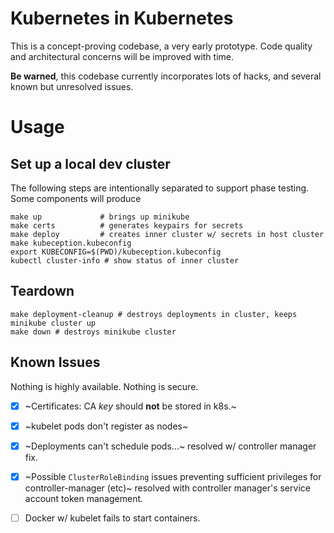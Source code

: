# Kubernetes in Kubernetes

This is a concept-proving codebase, a very early prototype. 
Code quality and architectural concerns will be improved with time.

**Be warned**, this codebase currently incorporates lots of hacks, and several known but unresolved issues.



# Usage

## Set up a local dev cluster

The following steps are intentionally separated to support phase testing.
Some components will produce 

```shell
make up             # brings up minikube
make certs          # generates keypairs for secrets
make deploy         # creates inner cluster w/ secrets in host cluster
make kubeception.kubeconfig
export KUBECONFIG=$(PWD)/kubeception.kubeconfig
kubectl cluster-info # show status of inner cluster
```

## Teardown

```shell
make deployment-cleanup # destroys deployments in cluster, keeps minikube cluster up
make down # destroys minikube cluster
```

## Known Issues

Nothing is highly available. Nothing is secure.

- [x] ~Certificates: CA _key_ should **not** be stored in k8s.~
- [x] ~kubelet pods don't register as nodes~
- [x] ~Deployments can't schedule pods...~ resolved w/ controller manager fix.
- [x] ~Possible `ClusterRoleBinding` issues preventing sufficient privileges for controller-manager (etc)~  resolved with controller manager's service account token management. 
- [ ] Docker w/ kubelet fails to start containers.

